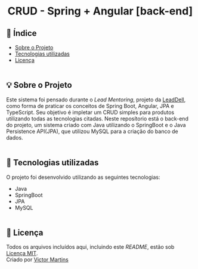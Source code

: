 
<div align="center">
  <br><br>
  
   # CRUD - Spring + Angular [back-end]
</div>

## 📑 Índice
- [Sobre o Projeto](#-sobre-o-projeto)
- [Tecnologias utilizadas](#-tecnologias-utilizadas)
- [Licença](#-licença)
</br></br>

## 💡 Sobre o Projeto

Este sistema foi pensado durante o *Lead Mentoring*, projeto da [LeadDell](https://leadfortaleza.com.br/portal), como forma de praticar os conceitos de Spring Boot, Angular, JPA e TypeScript. Seu objetivo é impletar um CRUD simples para produtos utilizando todas as tecnologias citadas.
Neste reposítorio está o back-end do projeto, um sistema criado com Java utilizando o SpringBoot e o Java Persistence API(JPA), que utilizou MySQL para a criação do banco de dados. 
</br></br>
## 🚀 Tecnologias utilizadas

O projeto foi desenvolvido utilizando as seguintes tecnologias:

- Java
- SpringBoot
- JPA
- MySQL
<br><br> 

## 📕 Licença

Todos os arquivos incluídos aqui, incluindo este _README_, estão sob [Licença MIT](./LICENSE).<br>
Criado por [Victor Martins](https://github.com/VictorM-Coder)


